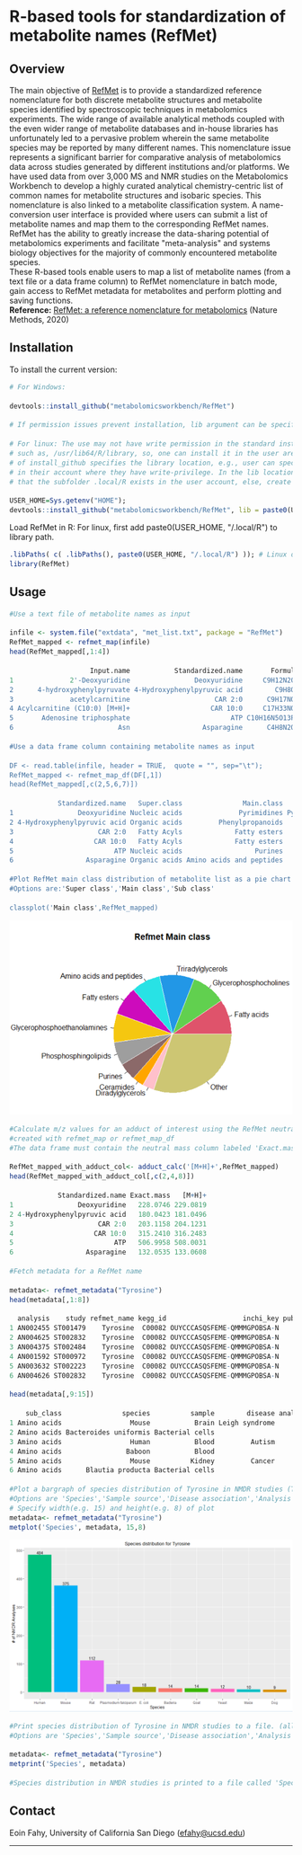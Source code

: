 R-based tools for standardization of metabolite names (RefMet)
================

## Overview
The main objective of <a href=https://www.metabolomicsworkbench.org/databases/refmet/index.php>RefMet</a> is to provide a standardized reference nomenclature for both discrete metabolite structures and metabolite species identified by spectroscopic techniques in metabolomics experiments. The wide range of available analytical methods coupled with the even wider range of metabolite databases and in-house libraries has unfortunately led to a pervasive problem wherein the same metabolite species may be reported by many different names. This nomenclature issue represents a significant barrier for comparative analysis of metabolomics data across studies generated by different institutions and/or platforms. We have used data from over 3,000 MS and NMR studies on the Metabolomics Workbench to develop a highly curated analytical chemistry-centric list of common names for metabolite structures and isobaric species. This nomenclature is also linked to a metabolite classification system. A name-conversion user interface is provided where users can submit a list of metabolite names and map them to the corresponding RefMet names. RefMet has the ability to greatly increase the data-sharing potential of metabolomics experiments and facilitate "meta-analysis" and systems biology objectives for the majority of commonly encountered metabolite species.</br>
These R-based tools enable users to map a list of metabolite names (from a text file or a data frame column) to RefMet nomenclature in batch mode, gain access to RefMet metadata for metabolites and perform plotting and saving functions.</br>
<strong>Reference:</strong> <a href=https://rdcu.be/caRk5>RefMet: a reference nomenclature for metabolomics</a> (Nature Methods, 2020)


## Installation

To install the current version:

``` r
# For Windows:

devtools::install_github("metabolomicsworkbench/RefMet")

# If permission issues prevent installation, lib argument can be specified similar to as explained below for the Linux platform.

# For linux: The use may not have write permission in the standard install location,
# such as, /usr/lib64/R/library, so, one can install it in the user area. The lib argument
# of install_github specifies the library location, e.g., user can specify a subfolder
# in their account where they have write-privilege. In the lib location below, please ensure
# that the subfolder .local/R exists in the user account, else, create it using the linux command mkdir.

USER_HOME=Sys.getenv("HOME");
devtools::install_github("metabolomicsworkbench/RefMet", lib = paste0(USER_HOME, "/.local/R"))

```

Load RefMet in R: For linux, first add paste0(USER_HOME, "/.local/R") to library path.

``` r
.libPaths( c( .libPaths(), paste0(USER_HOME, "/.local/R") )); # Linux only
library(RefMet)
```

## Usage
``` r
#Use a text file of metabolite names as input

infile <- system.file("extdata", "met_list.txt", package = "RefMet")
RefMet_mapped <- refmet_map(infile)
head(RefMet_mapped[,1:4])

                    Input.name           Standardized.name       Formula Exact.mass
1              2'-Deoxyuridine                Deoxyuridine     C9H12N2O5   228.0746
2      4-hydroxyphenylpyruvate 4-Hydroxyphenylpyruvic acid        C9H8O4   180.0423
3              acetylcarnitine                     CAR 2:0      C9H17NO4   203.1158
4 Acylcarnitine (C10:0) [M+H]+                    CAR 10:0     C17H33NO4    315.241
5       Adenosine triphosphate                         ATP C10H16N5O13P3   506.9958
6                          Asn                  Asparagine      C4H8N2O3   132.0535

#Use a data frame column containing metabolite names as input

DF <- read.table(infile, header = TRUE,  quote = "", sep="\t");
RefMet_mapped <- refmet_map_df(DF[,1])
head(RefMet_mapped[,c(2,5,6,7)])

            Standardized.name   Super.class               Main.class                       Sub.class
1                Deoxyuridine Nucleic acids              Pyrimidines Pyrimidine deoxyribonucleosides
2 4-Hydroxyphenylpyruvic acid Organic acids         Phenylpropanoids                  Cinnamic acids
3                     CAR 2:0   Fatty Acyls             Fatty esters                 Acyl carnitines
4                    CAR 10:0   Fatty Acyls             Fatty esters                 Acyl carnitines
5                         ATP Nucleic acids                  Purines                     Purine rNTP
6                  Asparagine Organic acids Amino acids and peptides                     Amino acids

#Plot RefMet main class distribution of metabolite list as a pie chart
#Options are:'Super class','Main class','Sub class'

classplot('Main class',RefMet_mapped)
```
<p align="center">
  <img src="inst/extdata/Main_class.png" width="550">
</p>

``` r
#Calculate m/z values for an adduct of interest using the RefMet neutral exact mass column in the data frame
#created with refmet_map or refmet_map_df
#The data frame must contain the neutral mass column labeled 'Exact.mass'

RefMet_mapped_with_adduct_col<- adduct_calc('[M+H]+',RefMet_mapped)
head(RefMet_mapped_with_adduct_col[,c(2,4,8)])

            Standardized.name Exact.mass   [M+H]+
1                Deoxyuridine   228.0746 229.0819
2 4-Hydroxyphenylpyruvic acid   180.0423 181.0496
3                     CAR 2:0   203.1158 204.1231
4                    CAR 10:0   315.2410 316.2483
5                         ATP   506.9958 508.0031
6                  Asparagine   132.0535 133.0608

#Fetch metadata for a RefMet name

metadata<- refmet_metadata("Tyrosine")
head(metadata[,1:8])

  analysis    study refmet_name kegg_id                   inchi_key pubchem_cid   super_class               main_class
1 AN002455 ST001479    Tyrosine  C00082 OUYCCCASQSFEME-QMMMGPOBSA-N        6057 Organic acids Amino acids and peptides
2 AN004625 ST002832    Tyrosine  C00082 OUYCCCASQSFEME-QMMMGPOBSA-N        6057 Organic acids Amino acids and peptides
3 AN004375 ST002484    Tyrosine  C00082 OUYCCCASQSFEME-QMMMGPOBSA-N        6057 Organic acids Amino acids and peptides
4 AN001592 ST000972    Tyrosine  C00082 OUYCCCASQSFEME-QMMMGPOBSA-N        6057 Organic acids Amino acids and peptides
5 AN003632 ST002223    Tyrosine  C00082 OUYCCCASQSFEME-QMMMGPOBSA-N        6057 Organic acids Amino acids and peptides
6 AN004626 ST002832    Tyrosine  C00082 OUYCCCASQSFEME-QMMMGPOBSA-N        6057 Organic acids Amino acids and peptides

head(metadata[,9:15])

    sub_class               species          sample        disease analysis_type    polarity chromatography_type
1 Amino acids                 Mouse           Brain Leigh syndrome          LCMS    POSITIVE      Reversed phase
2 Amino acids Bacteroides uniformis Bacterial cells                         LCMS    POSITIVE               HILIC
3 Amino acids                 Human           Blood         Autism          GCMS    POSITIVE                  GC
4 Amino acids                Baboon           Blood                         GCMS    POSITIVE                  GC
5 Amino acids                 Mouse          Kidney         Cancer          LCMS UNSPECIFIED               HILIC
6 Amino acids      Blautia producta Bacterial cells                         LCMS    NEGATIVE               HILIC

#Plot a bargraph of species distribution of Tyrosine in NMDR studies (Top 10 species)
#Options are 'Species','Sample source','Disease association','Analysis type','MS polarity','Chromatography'
# Specify width(e.g. 15) and height(e.g. 8) of plot
metadata<- refmet_metadata("Tyrosine")
metplot('Species', metadata, 15,8)
```
![](inst/extdata/Species.png)<!-- -->

``` r
#Print species distribution of Tyrosine in NMDR studies to a file. (all species)
#Options are 'Species','Sample source','Disease association','Analysis type','MS polarity','Chromatography'

metadata<- refmet_metadata("Tyrosine")
metprint('Species', metadata)

#Species distribution in NMDR studies is printed to a file called 'Species.txt' in the working directory
```
## Contact

Eoin Fahy, University of California San Diego (efahy@ucsd.edu)

------------------------------------------------------------------------


